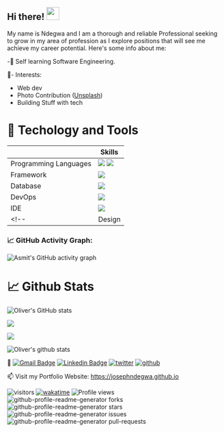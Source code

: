 ## Hi there! <img src="https://raw.githubusercontent.com/MartinHeinz/MartinHeinz/master/wave.gif" width="30px">
My name is Ndegwa and I am a thorough and reliable Professional seeking to grow in my area of profession as I explore positions that will see me achieve my career potential. Here's some info about me:

<!-- Info about me -->
-🌱 Self learning Software Engineering.

<!-- 🔭 Current projects:
<ul>
  <li><a href="https://josephndegwa.github.io">Portfolio Website</a></li>
  <li>E-Commerce Merch Website</li>
</ul> -->

🔭- Interests:
<ul>
  <li>Web dev</li>
  <li>Photo Contribution (<a href="https://unsplash.com/@josephndegwa">Unsplash</a>)</li>
  <li>Building Stuff with tech</li>
 </ul>
 
 # 🔧 Techology and Tools
||Skills|
|-|-|
| Programming Languages|<img src="https://img.shields.io/badge/python%20-%2314354C.svg?&style=for-the-badge&logo=python&logoColor=white"/> <img src="https://img.shields.io/badge/javascript%20-%23323330.svg?&style=for-the-badge&logo=javascript&logoColor=%23F7DF1E"/>
| Framework|<img src="https://img.shields.io/badge/Node.js%20-%339933.svg?&style=for-the-badge&logo=gnu-bash&logoColor=white"/>|
| Database|<img src ="https://img.shields.io/badge/django-%2307405e.svg?&style=for-the-badge&logo=django&logoColor=white"/>
| DevOps|<img src="https://img.shields.io/badge/Git-F05032?style=for-the-badge&logo=git&logoColor=white"/>|
| IDE|<img src="https://img.shields.io/badge/Visual_Studio_Code-0078D4?style=for-the-badge&logo=visual%20studio%20code&logoColor=white"/>|
<!-- | Design|<img src="https://img.shields.io/badge/figma%20-%23F24E1E.svg?&style=for-the-badge&logo=figma&logoColor=white"/> <img src="https://img.shields.io/badge/adobe%20illustrator%20-%23FF9A00.svg?&style=for-the-badge&logo=adobe%20illustrator&logoColor=white"/> <img src="https://img.shields.io/badge/adobe%20photoshop%20-%2331A8FF.svg?&style=for-the-badge&logo=adobe%20photoshop&logoColor=white"/>| -->
 
 <!--   GitHub stats graph -->
### 📈 GitHub Activity Graph:
![Asmit's GitHub activity graph](https://activity-graph.herokuapp.com/graph?username=josephndegwa&hide_border=true&theme=redical)

 # 📈 Github Stats
![Oliver's GitHub stats](https://github-readme-stats.vercel.app/api?username=josephndegwa&theme=radical&show_icons=true)

<img src="https://github-readme-streak-stats.herokuapp.com/?user=josephndegwa"></img>

<!-- Wakatime Stats -->
<!-- <a href="https://github.com/josephndegwa"> -->
  <img align="center" src="https://github-readme-stats.vercel.app/api/wakatime?username=josephndegwa&theme=radical&v=2" />
<!-- </a><br/><br/> -->

![Oliver's github stats](https://github-readme-stats.vercel.app/api/top-langs/?username=josephndegwa&theme=radical&layout=compact)

💬 [![Gmail Badge](https://img.shields.io/badge/-josephndegwa@gmail.com-d14836?style=flat-square&logo=Gmail&logoColor=white&link=mailto:josephndegwa@gmail.com)](mailto:kariukindegwa98@gmail.com)
   [![Linkedin Badge](https://img.shields.io/badge/-josephndegwa-blue?style=flat-square&logo=Linkedin&logoColor=white&link=https://www.linkedin.com/in/josephndegwa/)](https://www.linkedin.com/in/josephndegwa/)
   [![twitter](https://img.shields.io/twitter/follow/bull_ndegwa?label=followers&logo=twitter&color=%23007ec6&style=plastic)](https://twitter.com/bull_ndegwa)   [![github](https://img.shields.io/github/followers/josephndegwa?logo=github&style=plastic)](https://github.com/josephndegwa?tab=followers)

📫 Visit my Portfolio Website: https://josephndegwa.github.io

![visitors](https://visitor-badge.glitch.me/badge?page_id=josephndegwa)  [![wakatime](https://wakatime.com/badge/user/646be635-77c4-4954-8b75-1fb37118822a.svg)](https://wakatime.com/@646be635-77c4-4954-8b75-1fb37118822a)    ![Profile views](https://gpvc.arturio.dev/josephndegwa)   <img src="https://img.shields.io/github/forks/josephndegwa/github-profile-readme-generator?style=flat-square" alt="github-profile-readme-generator forks"/>    <img src="https://img.shields.io/github/stars/josephndegwa/github-profile-readme-generator?style=flat-square" alt="github-profile-readme-generator stars"/>    <img src="https://img.shields.io/github/issues/josephndegwa/github-profile-readme-generator?style=flat-square" alt="github-profile-readme-generator issues"/>    <img src="https://img.shields.io/github/issues-pr/josephndegwa/github-profile-readme-generator?style=flat-square" alt="github-profile-readme-generator pull-requests"/>

